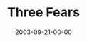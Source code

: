 ---
layout: message
category: message
series: "Fear Factor"
title: "Three Fears"
date: 2003-09-21-00-00
message_id: 205
audio: "http://s3.amazonaws.com/crossroads-media/media/legacy/mp3/FF_03_09-21-03_Three_Fears.mp3"
audio-duration: "36:33"
flag: "N"
---
